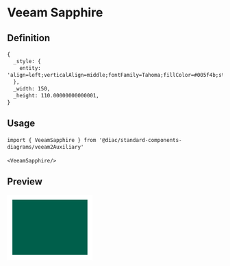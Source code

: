 # Veeam Sapphire

## Definition

```
{
  _style: { 
    entity: 'align=left;verticalAlign=middle;fontFamily=Tahoma;fillColor=#005f4b;strokeColor=none;fontColor=#ffffff;strokeWidth=2;html=1;whiteSpace=wrap;spacing=6;fontStyle=0',
  },
  _width: 150,
  _height: 110.00000000000001,
}
```

## Usage

```
import { VeeamSapphire } from '@diac/standard-components-diagrams/veeam2Auxiliary'

<VeeamSapphire/>
```

## Preview

<img src="./veeam-sapphire.png" width="200"/>
